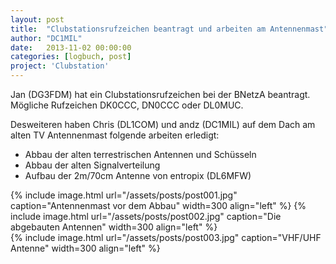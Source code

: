 ```yaml
---
layout: post
title:  "Clubstationsrufzeichen beantragt und arbeiten am Antennenmast"
author: "DC1MIL"
date:   2013-11-02 00:00:00
categories: [logbuch, post]
project: 'Clubstation'
---
```


Jan (DG3FDM) hat ein Clubstationsrufzeichen bei der BNetzA beantragt.
Mögliche Rufzeichen DK0CCC, DN0CCC oder DL0MUC.

Desweiteren haben Chris (DL1COM) und andz (DC1MIL) auf dem Dach am alten TV Antennenmast folgende arbeiten erledigt:

* Abbau der alten terrestrischen Antennen und Schüsseln
* Abbau der alten Signalverteilung
* Aufbau der 2m/70cm Antenne von entropix (DL6MFW)

{% include image.html url="/assets/posts/post001.jpg" caption="Antennenmast vor dem Abbau" width=300 align="left" %}
{% include image.html url="/assets/posts/post002.jpg" caption="Die abgebauten Antennen" width=300 align="left" %}
<br style="clear: both;"> 
{% include image.html url="/assets/posts/post003.jpg" caption="VHF/UHF Antenne" width=300 align="left" %}
<br style="clear: both;"> 